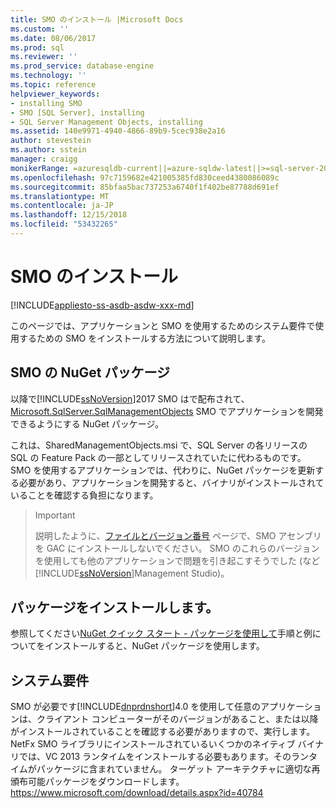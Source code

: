 ```yaml
---
title: SMO のインストール |Microsoft Docs
ms.custom: ''
ms.date: 08/06/2017
ms.prod: sql
ms.reviewer: ''
ms.prod_service: database-engine
ms.technology: ''
ms.topic: reference
helpviewer_keywords:
- installing SMO
- SMO [SQL Server], installing
- SQL Server Management Objects, installing
ms.assetid: 140e9971-4940-4866-89b9-5cec938e2a16
author: stevestein
ms.author: sstein
manager: craigg
monikerRange: =azuresqldb-current||=azure-sqldw-latest||>=sql-server-2016||=sqlallproducts-allversions||>=sql-server-linux-2017||=azuresqldb-mi-current
ms.openlocfilehash: 97c7159682e421005385fd830ceed4380086089c
ms.sourcegitcommit: 85bfaa5bac737253a6740f1f402be87788d691ef
ms.translationtype: MT
ms.contentlocale: ja-JP
ms.lasthandoff: 12/15/2018
ms.locfileid: "53432265"
---
```

# <a name="installing-smo"></a>SMO のインストール

[!INCLUDE[appliesto-ss-asdb-asdw-xxx-md](../../includes/appliesto-ss-asdb-asdw-xxx-md.md)]

このページでは、アプリケーションと SMO を使用するためのシステム要件で使用するための SMO をインストールする方法について説明します。

## <a name="smo-nuget-package"></a>SMO の NuGet パッケージ

以降で[!INCLUDE[ssNoVersion](../../includes/ssnoversion-md.md)]2017 SMO はで配布されて、 [Microsoft.SqlServer.SqlManagementObjects](https://www.nuget.org/packages/Microsoft.SqlServer.SqlManagementObjects) SMO でアプリケーションを開発できるようにする NuGet パッケージ。

これは、SharedManagementObjects.msi で、SQL Server の各リリースの SQL の Feature Pack の一部としてリリースされていたに代わるものです。 SMO を使用するアプリケーションでは、代わりに、NuGet パッケージを更新する必要があり、アプリケーションを開発すると、バイナリがインストールされていることを確認する負担になります。

>>[!Important]
>>説明したように、[ファイルとバージョン番号](files-and-version-numbers.md) ページで、SMO アセンブリを GAC にインストールしないでください。 SMO のこれらのバージョンを使用しても他のアプリケーションで問題を引き起こすそうでした (など[!INCLUDE[ssNoVersion](../../includes/ssnoversion-md.md)]Management Studio)。

## <a name="installing-the-package"></a>パッケージをインストールします。

参照してください[NuGet クイック スタート - パッケージを使用して](https://docs.microsoft.com/nuget/quickstart/use-a-package)手順と例についてをインストールすると、NuGet パッケージを使用します。 
  
## <a name="system-requirements"></a>システム要件
  
 SMO が必要です[!INCLUDE[dnprdnshort](../../includes/dnprdnshort-md.md)]4.0 を使用して任意のアプリケーションは、クライアント コンピューターがそのバージョンがあること、または以降がインストールされていることを確認する必要がありますので、実行します。 NetFx SMO ライブラリにインストールされているいくつかのネイティブ バイナリでは、VC 2013 ランタイムをインストールする必要もあります。そのランタイムがパッケージに含まれていません。 ターゲット アーキテクチャに適切な再頒布可能パッケージをダウンロードします。 https://www.microsoft.com/download/details.aspx?id=40784
  
